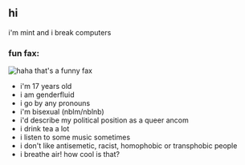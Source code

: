 ## hi

i'm mint and i break computers

### fun fax:
![haha that's a funny fax](fax.jpg)
- i'm 17 years old
- i am genderfluid
- i go by any pronouns
- i'm bisexual (nblm/nblnb)
- i'd describe my political position as a queer ancom
- i drink tea a lot
- i listen to some music sometimes
- i don't like antisemetic, racist, homophobic or transphobic people
- i breathe air! how cool is that?
